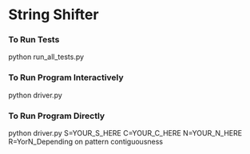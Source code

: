 # String Shifter

### To Run Tests
python run_all_tests.py

### To Run Program Interactively
python driver.py

### To Run Program Directly
python driver.py S=YOUR_S_HERE C=YOUR_C_HERE N=YOUR_N_HERE R=YorN_Depending on pattern contiguousness
